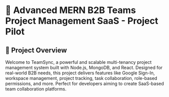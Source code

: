 # 🌟 Advanced MERN B2B Teams Project Management SaaS - Project Pilot 

## 📌 Project Overview
Welcome to TeamSync, a powerful and scalable multi-tenancy project management system built with Node.js, MongoDB, and React. Designed for real-world B2B needs, this project delivers features like Google Sign-In, workspace management, project tracking, task collaboration, role-based permissions, and more. Perfect for developers aiming to create SaaS-based team collaboration platforms.

